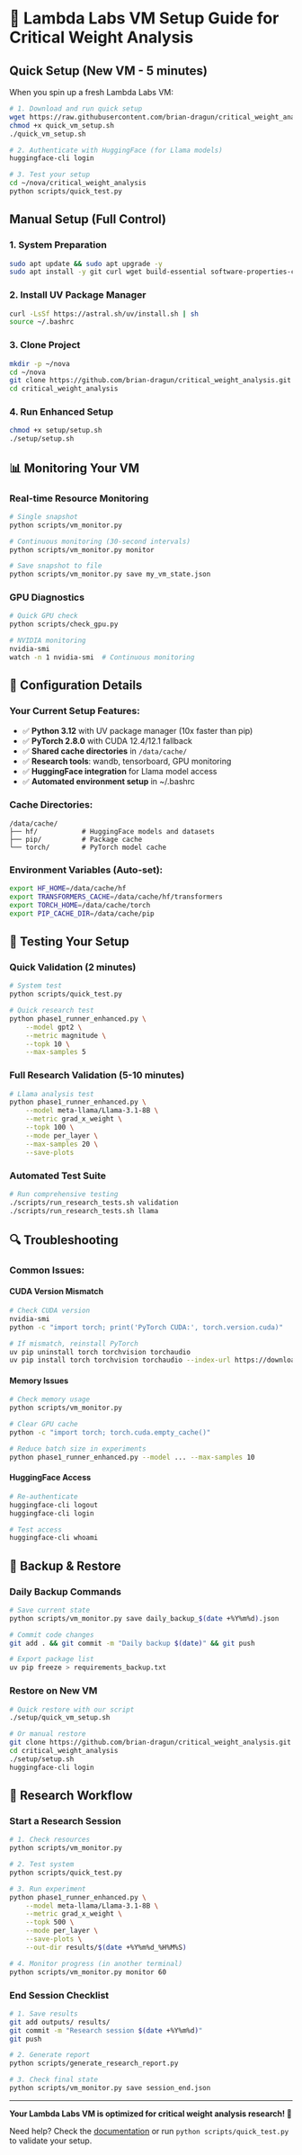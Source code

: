 # 🚀 Lambda Labs VM Setup Guide for Critical Weight Analysis

## Quick Setup (New VM - 5 minutes)

When you spin up a fresh Lambda Labs VM:

```bash
# 1. Download and run quick setup
wget https://raw.githubusercontent.com/brian-dragun/critical_weight_analysis/master/setup/quick_vm_setup.sh
chmod +x quick_vm_setup.sh
./quick_vm_setup.sh

# 2. Authenticate with HuggingFace (for Llama models)
huggingface-cli login

# 3. Test your setup
cd ~/nova/critical_weight_analysis
python scripts/quick_test.py
```

## Manual Setup (Full Control)

### 1. System Preparation
```bash
sudo apt update && sudo apt upgrade -y
sudo apt install -y git curl wget build-essential software-properties-common
```

### 2. Install UV Package Manager
```bash
curl -LsSf https://astral.sh/uv/install.sh | sh
source ~/.bashrc
```

### 3. Clone Project
```bash
mkdir -p ~/nova
cd ~/nova
git clone https://github.com/brian-dragun/critical_weight_analysis.git
cd critical_weight_analysis
```

### 4. Run Enhanced Setup
```bash
chmod +x setup/setup.sh
./setup/setup.sh
```

## 📊 Monitoring Your VM

### Real-time Resource Monitoring
```bash
# Single snapshot
python scripts/vm_monitor.py

# Continuous monitoring (30-second intervals)
python scripts/vm_monitor.py monitor

# Save snapshot to file
python scripts/vm_monitor.py save my_vm_state.json
```

### GPU Diagnostics
```bash
# Quick GPU check
python scripts/check_gpu.py

# NVIDIA monitoring
nvidia-smi
watch -n 1 nvidia-smi  # Continuous monitoring
```

## 🔧 Configuration Details

### Your Current Setup Features:
- ✅ **Python 3.12** with UV package manager (10x faster than pip)
- ✅ **PyTorch 2.8.0** with CUDA 12.4/12.1 fallback
- ✅ **Shared cache directories** in `/data/cache/` 
- ✅ **Research tools**: wandb, tensorboard, GPU monitoring
- ✅ **HuggingFace integration** for Llama model access
- ✅ **Automated environment setup** in ~/.bashrc

### Cache Directories:
```
/data/cache/
├── hf/           # HuggingFace models and datasets
├── pip/          # Package cache
└── torch/        # PyTorch model cache
```

### Environment Variables (Auto-set):
```bash
export HF_HOME=/data/cache/hf
export TRANSFORMERS_CACHE=/data/cache/hf/transformers
export TORCH_HOME=/data/cache/torch
export PIP_CACHE_DIR=/data/cache/pip
```

## 🧪 Testing Your Setup

### Quick Validation (2 minutes)
```bash
# System test
python scripts/quick_test.py

# Quick research test
python phase1_runner_enhanced.py \
    --model gpt2 \
    --metric magnitude \
    --topk 10 \
    --max-samples 5
```

### Full Research Validation (5-10 minutes)
```bash
# Llama analysis test
python phase1_runner_enhanced.py \
    --model meta-llama/Llama-3.1-8B \
    --metric grad_x_weight \
    --topk 100 \
    --mode per_layer \
    --max-samples 20 \
    --save-plots
```

### Automated Test Suite
```bash
# Run comprehensive testing
./scripts/run_research_tests.sh validation
./scripts/run_research_tests.sh llama
```

## 🔍 Troubleshooting

### Common Issues:

#### CUDA Version Mismatch
```bash
# Check CUDA version
nvidia-smi
python -c "import torch; print('PyTorch CUDA:', torch.version.cuda)"

# If mismatch, reinstall PyTorch
uv pip uninstall torch torchvision torchaudio
uv pip install torch torchvision torchaudio --index-url https://download.pytorch.org/whl/cu121
```

#### Memory Issues
```bash
# Check memory usage
python scripts/vm_monitor.py

# Clear GPU cache
python -c "import torch; torch.cuda.empty_cache()"

# Reduce batch size in experiments
python phase1_runner_enhanced.py --model ... --max-samples 10
```

#### HuggingFace Access
```bash
# Re-authenticate
huggingface-cli logout
huggingface-cli login

# Test access
huggingface-cli whoami
```

## 💾 Backup & Restore

### Daily Backup Commands
```bash
# Save current state
python scripts/vm_monitor.py save daily_backup_$(date +%Y%m%d).json

# Commit code changes
git add . && git commit -m "Daily backup $(date)" && git push

# Export package list
uv pip freeze > requirements_backup.txt
```

### Restore on New VM
```bash
# Quick restore with our script
./setup/quick_vm_setup.sh

# Or manual restore
git clone https://github.com/brian-dragun/critical_weight_analysis.git
cd critical_weight_analysis
./setup/setup.sh
huggingface-cli login
```

## 🎯 Research Workflow

### Start a Research Session
```bash
# 1. Check resources
python scripts/vm_monitor.py

# 2. Test system
python scripts/quick_test.py

# 3. Run experiment
python phase1_runner_enhanced.py \
    --model meta-llama/Llama-3.1-8B \
    --metric grad_x_weight \
    --topk 500 \
    --mode per_layer \
    --save-plots \
    --out-dir results/$(date +%Y%m%d_%H%M%S)

# 4. Monitor progress (in another terminal)
python scripts/vm_monitor.py monitor 60
```

### End Session Checklist
```bash
# 1. Save results
git add outputs/ results/
git commit -m "Research session $(date +%Y%m%d)"
git push

# 2. Generate report
python scripts/generate_research_report.py

# 3. Check final state
python scripts/vm_monitor.py save session_end.json
```

---

**Your Lambda Labs VM is optimized for critical weight analysis research! 🚀**

Need help? Check the [documentation](docs/INDEX.md) or run `python scripts/quick_test.py` to validate your setup.
